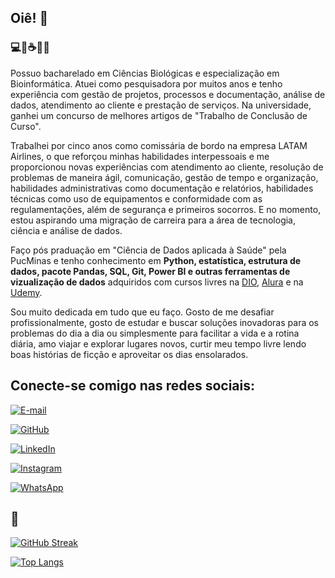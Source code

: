 ## Oiê! 👋

### 💻🥼☕🔬📖

Possuo bacharelado em Ciências Biológicas e especialização em Bioinformática. Atuei como pesquisadora por muitos anos e tenho experiência com gestão de projetos, processos e documentação, análise de dados, atendimento ao cliente e prestação de serviços. Na universidade, ganhei um concurso de melhores artigos de "Trabalho de Conclusão de Curso".

Trabalhei por cinco anos como comissária de bordo na empresa LATAM Airlines, o que reforçou minhas habilidades interpessoais e me proporcionou novas experiências com atendimento ao cliente, resolução de problemas de maneira ágil, comunicação, gestão de tempo e organização, habilidades administrativas como documentação e relatórios, habilidades técnicas como uso de equipamentos e conformidade com as regulamentações, além de segurança e primeiros socorros. E no momento, estou aspirando uma migração de carreira para a área de tecnologia, ciência e análise de dados.

Faço pós praduação em "Ciência de Dados aplicada à Saúde" pela PucMinas e tenho conhecimento em <b>Python, estatística, estrutura de dados, pacote Pandas, SQL, Git, Power BI e outras ferramentas de vizualização de dados</b> adquiridos com cursos livres na [DIO](https://web.dio.me/home), [Alura](https://www.alura.com.br/) e na [Udemy](https://www.udemy.com/pt/).

Sou muito dedicada em tudo que eu faço. Gosto de me desafiar profissionalmente, gosto de estudar e buscar soluções inovadoras para os problemas do dia a dia ou simplesmente para facilitar a vida e a rotina diária, amo viajar e explorar lugares novos, curtir meu tempo livre lendo boas histórias de ficção e aproveitar os dias ensolarados.

## Conecte-se comigo nas redes sociais: 

[![E-mail](https://img.shields.io/badge/-Email-FFF?style=for-the-badge&logo=microsoft-outlook&logoColor=81a1c1)](mailto:jessicasilvacodes@gmail.com)

[![GitHub](https://img.shields.io/badge/GitHub-100000?style=for-the-badge&logo=github&logoColor=white)](https://github.com/jessicasilvacodes)

[![LinkedIn](https://img.shields.io/badge/LinkedIn-0077B5?style=for-the-badge&logo=linkedin&logoColor=white)](https://www.linkedin.com/in/sdsjessica/)

[![Instagram](https://img.shields.io/badge/-Instagram-%23E4405F?style=for-the-badge&logo=instagram&logoColor=white)](https://www.instagram.com/sds.jessica/)

[![WhatsApp](https://img.shields.io/badge/WhatsApp-25D366?style=for-the-badge&logo=whatsapp&logoColor=white)](https://wa.me/+5571981948502)


## 🤍

[![GitHub Streak](https://streak-stats.demolab.com/?user=jessicasilvacodes&theme=nord&mode=daily)](https://git.io/streak-stats)

[![Top Langs](https://github-readme-stats.vercel.app/api/top-langs/?username=jessicasilvacodes&theme=nord&layout=compact&hide=jupyter%20notebook)](https://github.com/anuraghazra/github-readme-stats)


<!--
**jessicasilvacodes/jessicasilvacodes** is a ✨ _special_ ✨ repository because its `README.md` (this file) appears on your GitHub profile.

Here are some ideas to get you started:

- 🔭 I’m currently working on ...
- 🌱 I’m currently learning ...
- 👯 I’m looking to collaborate on ...
- 🤔 I’m looking for help with ...
- 💬 Ask me about ...
- 📫 How to reach me: ...
- 😄 Pronouns: ...
- ⚡ Fun fact: ...
-->
